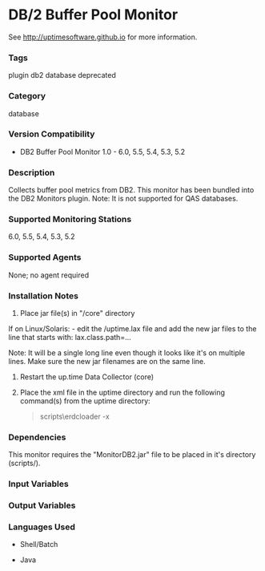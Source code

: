 # DB/2 Buffer Pool Monitor

See http://uptimesoftware.github.io for more information.

### Tags 
 plugin   db2   database   deprecated  

### Category

database

### Version Compatibility


  
* DB2 Buffer Pool Monitor 1.0 - 6.0, 5.5, 5.4, 5.3, 5.2
  


### Description
Collects buffer pool metrics from DB2.
This monitor has been bundled into the DB2 Monitors plugin.
Note: It is not supported for QAS databases.


### Supported Monitoring Stations

6.0, 5.5, 5.4, 5.3, 5.2

### Supported Agents
None; no agent required

### Installation Notes
<ol>
<li>Place jar file(s) in "/core" directory</li>
</ol>


<p>If on Linux/Solaris:
- edit the /uptime.lax file and add the new jar files to the line that starts with:
lax.class.path=...</p>

<p>Note: It will be a single long line even though it looks like it's on multiple lines. Make sure the new jar filenames are on the same line.</p>

<ol>
<li><p>Restart the up.time Data Collector (core)</p></li>
<li><p>Place the xml file in the uptime directory and run the following command(s) from the uptime directory:</p>

<blockquote><p>scripts\erdcloader -x</p></blockquote></li>
</ol>



### Dependencies
<p>This monitor requires the "MonitorDB2.jar" file to be placed in it's directory (scripts/).</p>


### Input Variables


### Output Variables



### Languages Used

* Shell/Batch

* Java

